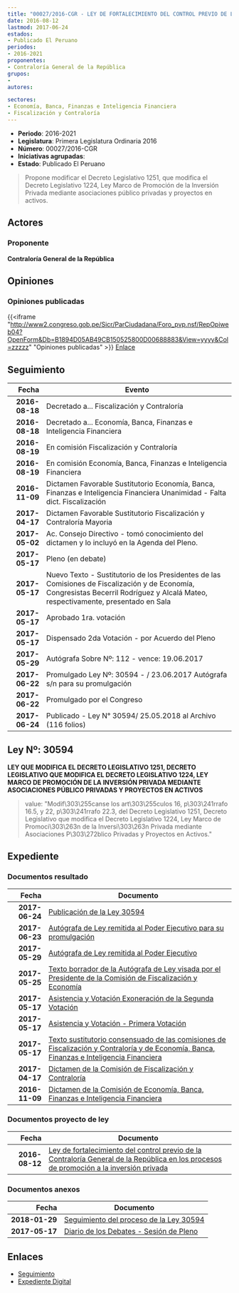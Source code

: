 ```yaml
---
title: "00027/2016-CGR - LEY DE FORTALECIMIENTO DEL CONTROL PREVIO DE LA CONTRALORÍA GENERAL DE LA REPÚBLICA EN LOS PROCESOS DE PROMOCIÓN A LA INVERSIÓN PRIVADA"
date: 2016-08-12
lastmod: 2017-06-24
estados:
- Publicado El Peruano
periodos:
- 2016-2021
proponentes:
- Contraloría General de la República
grupos:
- 
autores:

sectores:
- Economía, Banca, Finanzas e Inteligencia Financiera
- Fiscalización y Contraloría
---
```

- **Periodo**: 2016-2021
- **Legislatura**: Primera Legislatura Ordinaria 2016
- **Número**: 00027/2016-CGR
- **Iniciativas agrupadas**: 
- **Estado**: Publicado El Peruano

> Propone modificar el Decreto Legislativo 1251, que modifica el Decreto Legislativo 1224, Ley Marco de Promoción de la Inversión Privada mediante asociaciones público privadas y proyectos en activos.


## Actores

### Proponente

**Contraloría General de la República**

## Opiniones

### Opiniones publicadas

{{<iframe "http://www2.congreso.gob.pe/Sicr/ParCiudadana/Foro_pvp.nsf/RepOpiweb04?OpenForm&Db=B1894D05AB49CB150525800D00688883&View=yyyy&Col=zzzzz" "Opiniones publicadas" >}}
[Enlace](http://www2.congreso.gob.pe/Sicr/ParCiudadana/Foro_pvp.nsf/RepOpiweb04?OpenForm&Db=B1894D05AB49CB150525800D00688883&View=yyyy&Col=zzzzz)


## Seguimiento

| Fecha | Evento |
|------:|--------|
| **2016-08-18** | Decretado a... Fiscalización y Contraloría |
| **2016-08-18** | Decretado a... Economía, Banca, Finanzas e Inteligencia Financiera |
| **2016-08-19** | En comisión Fiscalización y Contraloría |
| **2016-08-19** | En comisión Economía, Banca, Finanzas e Inteligencia Financiera |
| **2016-11-09** | Dictamen Favorable Sustitutorio Economía, Banca, Finanzas e Inteligencia Financiera Unanimidad - Falta dict. Fiscalización |
| **2017-04-17** | Dictamen Favorable Sustitutorio Fiscalización y Contraloría Mayoria |
| **2017-05-02** | Ac. Consejo Directivo - tomó conocimiento del dictamen y lo incluyó en la Agenda del Pleno. |
| **2017-05-17** | Pleno (en debate) |
| **2017-05-17** | Nuevo Texto - Sustitutorio de los Presidentes de las Comisiones de Fiscalización y de Economía, Congresistas Becerril Rodríguez y Alcalá Mateo, respectivamente, presentado en Sala |
| **2017-05-17** | Aprobado 1ra. votación |
| **2017-05-17** | Dispensado 2da Votación - por Acuerdo del Pleno |
| **2017-05-29** | Autógrafa Sobre Nº: 112 - vence: 19.06.2017 |
| **2017-06-22** | Promulgado Ley Nº: 30594 - / 23.06.2017 Autógrafa s/n para su promulgación |
| **2017-06-22** | Promulgado por el Congreso |
| **2017-06-24** | Publicado - Ley N° 30594/ 25.05.2018 al Archivo (116 folios) |

## Ley Nº: 30594

**LEY QUE MODIFICA EL DECRETO LEGISLATIVO 1251, DECRETO LEGISLATIVO QUE MODIFICA EL DECRETO LEGISLATIVO 1224, LEY MARCO DE PROMOCIÓN DE LA INVERSIÓN PRIVADA MEDIANTE ASOCIACIONES PÚBLICO PRIVADAS Y PROYECTOS EN ACTIVOS**

> value: "Modif\303\255canse los art\303\255culos 16, p\303\241rrafo 16.5, y 22, p\303\241rrafo 22.3, del Decreto Legislativo 1251, Decreto Legislativo que modifica el Decreto Legislativo 1224, Ley Marco de Promoci\303\263n de la Inversi\303\263n Privada mediante Asociaciones P\303\272blico Privadas y Proyectos en Activos."


## Expediente

### Documentos resultado

| Fecha | Documento |
|------:|-----------|
| **2017-06-24** | [Publicación de la Ley 30594](http://www.leyes.congreso.gob.pe/Documentos/2016_2021/ADLP/Normas_Legales/30594-LEY.pdf) |
| **2017-06-23** | [Autógrafa de Ley remitida al Poder Ejecutivo para su promulgación](http://www.leyes.congreso.gob.pe/Documentos/2016_2021/Autografas/Ley_y_de_Resolucion_Legislativa/AU0002720170623.pdf) |
| **2017-05-29** | [Autógrafa de Ley remitida al Poder Ejecutivo](http://www.leyes.congreso.gob.pe/Documentos/2016_2021/Autografas/Ley_y_de_Resolucion_Legislativa/AU0002720170529.pdf) |
| **2017-05-25** | [Texto borrador de la Autógrafa de Ley visada por el Presidente de la Comisión de Fiscalización y Economía](http://www.leyes.congreso.gob.pe/Documentos/2016_2021/Texto_Borrador_de_Autografa/BAU0002720170525.pdf) |
| **2017-05-17** | [Asistencia y Votación Exoneración de la Segunda Votación](http://www.leyes.congreso.gob.pe/Documentos/2016_2021/Asistencia_y_Votacion/Proyectos_de_Ley/Exoneracion_de_Segunda_Votacion/ESV0002720170517.pdf) |
| **2017-05-17** | [Asistencia y Votación - Primera Votación](http://www.leyes.congreso.gob.pe/Documentos/2016_2021/Asistencia_y_Votacion/Proyectos_de_Ley/AV0002720170517.pdf) |
| **2017-05-17** | [Texto sustitutorio consensuado de las comisiones de Fiscalización y Contraloría y de Economía, Banca, Finanzas e Inteligencia Financiera](http://www.leyes.congreso.gob.pe/Documentos/2016_2021/Texto_Sustitutorio/Proyectos_de_Ley/TS0002720170517.pdf) |
| **2017-04-17** | [Dictamen de la Comisión de Fiscalización y Contraloría](http://www.leyes.congreso.gob.pe/Documentos/2016_2021/Dictamenes/Proyectos_de_Ley/00027DC12MAY20170417.pdf) |
| **2016-11-09** | [Dictamen de la Comisión de Economía, Banca, Finanzas e Inteligencia Financiera](http://www.leyes.congreso.gob.pe/Documentos/2016_2021/Dictamenes/Proyectos_de_Ley/00027DC09MAY20161109.pdf) |

### Documentos proyecto de ley

| Fecha | Documento |
|------:|-----------|
| **2016-08-12** | [Ley de fortalecimiento del control previo de la Contraloría General de la República en los procesos de promoción a la inversión privada](http://www.leyes.congreso.gob.pe/Documentos/2016_2021/Proyectos_de_Ley_y_de_Resoluciones_Legislativas/PL00027_20160812.pdf) |

### Documentos anexos

| Fecha | Documento |
|------:|-----------|
| **2018-01-29** | [Seguimiento del proceso de la Ley 30594](http://www.leyes.congreso.gob.pe/Documentos/2016_2021/Seguimiento_de_Proyectos_de_Ley/00027PL20180129.pdf) |
| **2017-05-17** | [Diario de los Debates - Sesión de Pleno](http://www.leyes.congreso.gob.pe/Documentos/2016_2021/ADLP/Diario_Debates/30594_DD.pdf) |

## Enlaces

- [Seguimiento](http://www2.congreso.gob.pe/Sicr/TraDocEstProc/CLProLey2016.nsf/f7fff46988ca05b1052578e100829cc7/da8bd8c73d3e88c50525800d006b1c67?OpenDocument)
- [Expediente Digital](http://www2.congreso.gob.pe/Sicr/TraDocEstProc/Expvirt_2011.nsf/visbusqptramdoc1621/00027?opendocument)

